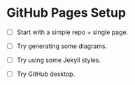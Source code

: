 # GitHub Pages Setup

- [ ] Start with a simple repo + single page.
- [ ] Try generating some diagrams.
- [ ] Try using some Jekyll styles.
- [ ] Try GitHub desktop.

